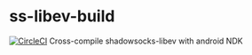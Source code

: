 # ss-libev-build
[![CircleCI](https://circleci.com/gh/tony-cloud/ss-libev-build.svg?style=svg)](https://circleci.com/gh/tony-cloud/ss-libev-build)
Cross-compile shadowsocks-libev with android NDK
